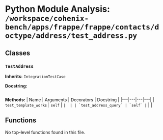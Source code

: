 # Python Module Analysis: `/workspace/cohenix-bench/apps/frappe/frappe/contacts/doctype/address/test_address.py`

## Classes

### `TestAddress`
**Inherits:** `IntegrationTestCase`


**Docstring:**
```

```

**Methods:**
| Name | Arguments | Decorators | Docstring |
|---|---|---|---|
| `test_template_works` | `self` | `` |  |
| `test_address_query` | `self` | `` |  |





## Functions

No top-level functions found in this file.
